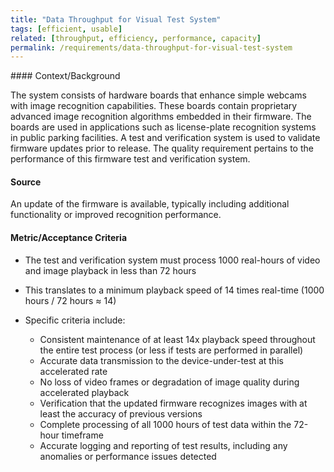 ```yaml
---
title: "Data Throughput for Visual Test System"
tags: [efficient, usable]
related: [throughput, efficiency, performance, capacity] 
permalink: /requirements/data-throughput-for-visual-test-system
---
```


<div class="quality-requirement" markdown="1">
#### Context/Background

The system consists of hardware boards that enhance simple webcams with image recognition capabilities.
These boards contain proprietary advanced image recognition algorithms embedded in their firmware.
The boards are used in applications such as license-plate recognition systems in public parking facilities.
A test and verification system is used to validate firmware updates prior to release.
The quality requirement pertains to the performance of this firmware test and verification system.

#### Source

An update of the firmware is available, typically including additional functionality or improved recognition performance.

#### Metric/Acceptance Criteria

* The test and verification system must process 1000 real-hours of video and image playback in less than 72 hours
* This translates to a minimum playback speed of 14 times real-time (1000 hours / 72 hours ≈ 14)

* Specific criteria include:
  * Consistent maintenance of at least 14x playback speed throughout the entire test process (or less if tests are performed in parallel)
  * Accurate data transmission to the device-under-test at this accelerated rate
  * No loss of video frames or degradation of image quality during accelerated playback
  * Verification that the updated firmware recognizes images with at least the accuracy of previous versions
  * Complete processing of all 1000 hours of test data within the 72-hour timeframe
  * Accurate logging and reporting of test results, including any anomalies or performance issues detected
</div><br>







